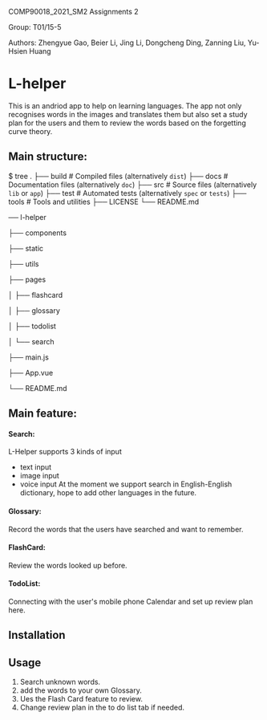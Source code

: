 COMP90018_2021_SM2 Assignments 2 

Group: T01/15-5

Authors: Zhengyue Gao, Beier Li, Jing Li, Dongcheng Ding, Zanning Liu, Yu-Hsien Huang

# L-helper

This is an andriod app to help on learning languages. 
The app not only recognises words in the images and translates them but also set a study plan for the users and them to review the words based on the forgetting curve theory.

## Main structure:
$ tree
.
├── build                   # Compiled files (alternatively `dist`)
├── docs                    # Documentation files (alternatively `doc`)
├── src                     # Source files (alternatively `lib` or `app`)
├── test                    # Automated tests (alternatively `spec` or `tests`)
├── tools                   # Tools and utilities
├── LICENSE
└── README.md

── l-helper 

   ├── components
   
   ├── static
   
   ├── utils
   
   ├── pages
   
   │   ├── flashcard
   
   │   ├── glossary
   
   │   ├── todolist
   
   │   └── search
   
   ├── main.js
   
   ├── App.vue
   
   └── README.md
   
   
   
## Main feature:

#### Search:
L-Helper supports 3 kinds of input 
  * text input
  * image input
  * voice input
At the moment we support search in English-English dictionary, hope to add other languages in the future.

#### Glossary:
Record the words that the users have searched and want to remember.

#### FlashCard:
Review the words looked up before.

#### TodoList:
Connecting with the user's mobile phone Calendar and set up review plan here.

## Installation



## Usage

1. Search unknown words.
2. add the words to your own Glossary.
3. Ues the Flash Card feature to review.
4. Change review plan in the to do list tab if needed.
